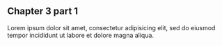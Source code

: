 ## Chapter 3 part 1

Lorem ipsum dolor sit amet, consectetur adipisicing elit, sed do eiusmod
tempor incididunt ut labore et dolore magna aliqua.
